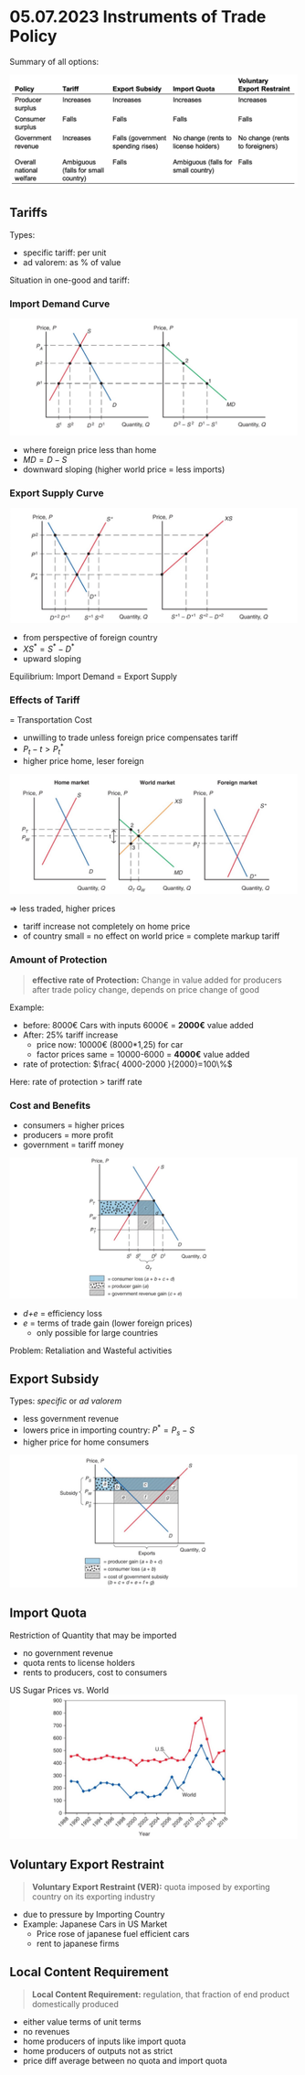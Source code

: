 # 05.07.2023 Instruments of Trade Policy

Summary of all options:

![img](../images/2023-07-05_14-36-17.jpg)

## Tariffs

Types:

- specific tariff: per unit
- ad valorem: as % of value

Situation in one-good and tariff:

### Import Demand Curve

![img](../images/2023-07-05_13-24-48.jpg)

- where foreign price less than home
- $MD = D-S$
- downward sloping (higher world price = less imports)

### Export Supply Curve

![img](../images/2023-07-05_13-26-15.jpg)

- from perspective of foreign country
- $XS^* = S^*-D^*$
- upward sloping



Equilibrium: Import Demand = Export Supply

### Effects of Tariff

= Transportation Cost 

- unwilling to trade unless foreign price compensates tariff
- $P_t - t > P_t^*$
- higher price home, leser foreign

![img](../images/2023-07-05_13-29-47.jpg)

=> less traded, higher prices

- tariff increase not completely on home price
- of country small = no effect on world price = complete markup tariff



### Amount of Protection

> **effective rate of Protection:** Change in value added for producers after trade policy change, depends on price change of good

Example:

- before: 8000€ Cars with inputs 6000€ = **2000€** value added
- After: 25% tariff increase
    - price now: 10000€ (8000*1,25) for car
    - factor prices same = 10000-6000 = **4000€** value added
- rate of protection: $\frac{ 4000-2000 }{2000}=100\%$

Here: rate of protection > tariff rate



### Cost and Benefits

- consumers = higher prices
- producers = more profit
- government = tariff money

![img](../images/2023-07-05_13-40-16.jpg)

- *d+e* = efficiency loss
- *e* = terms of trade gain (lower foreign prices)
    - only possible for large countries

Problem: Retaliation and Wasteful activities



## Export Subsidy

Types: *specific* or *ad valorem*

- less government revenue
- lowers price in importing country: $P^* = P_s-S$
- higher price for home consumers

![img](../images/2023-07-05_13-53-58.jpg)

## Import Quota

Restriction of Quantity that may be imported

- no government revenue
- quota rents to license holders
- rents to producers, cost to consumers

US Sugar Prices vs. World![img](../images/2023-07-05_14-30-16.jpg)

## Voluntary Export Restraint

> **Voluntary Export Restraint (VER):** quota imposed by exporting country on its exporting industry

- due to pressure by Importing Country
- Example: Japanese Cars in US Market
    - Price rose of japanese fuel efficient cars 
    - rent to japanese firms



## Local Content Requirement

> **Local Content Requirement:** regulation, that fraction of end product domestically produced

- either value terms of unit terms
- no revenues
- home producers of inputs like import quota
- home producers of outputs not as strict
- price diff average between no quota and import quota





